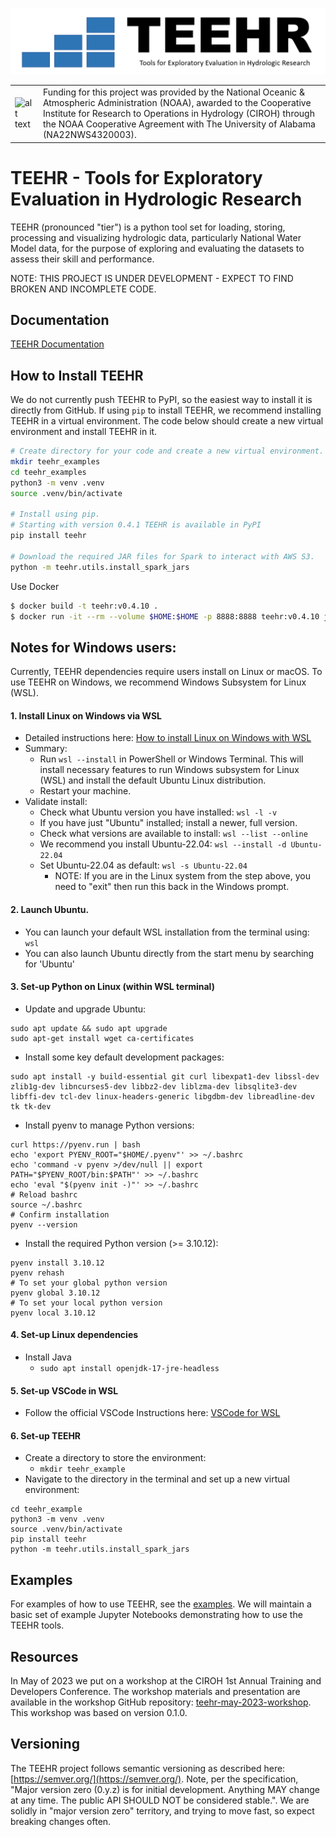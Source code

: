 ![alt text](https://github.com/RTIInternational/teehr/blob/main/docs/images/teehr.png)

| | |
| --- | --- |
| ![alt text](https://ciroh.ua.edu/wp-content/uploads/2022/08/CIROHLogo_200x200.png) | Funding for this project was provided by the National Oceanic & Atmospheric Administration (NOAA), awarded to the Cooperative Institute for Research to Operations in Hydrology (CIROH) through the NOAA Cooperative Agreement with The University of Alabama (NA22NWS4320003). |


# TEEHR - Tools for Exploratory Evaluation in Hydrologic Research
TEEHR (pronounced "tier") is a python tool set for loading, storing,
processing and visualizing hydrologic data, particularly National Water
Model data, for the purpose of exploring and evaluating the datasets to
assess their skill and performance.

NOTE: THIS PROJECT IS UNDER DEVELOPMENT - EXPECT TO FIND BROKEN AND INCOMPLETE CODE.

## Documentation
[TEEHR Documentation](https://rtiinternational.github.io/teehr/)

## How to Install TEEHR
We do not currently push TEEHR to PyPI, so the easiest way to install it is directly from GitHub.
If using `pip` to install TEEHR, we recommend installing TEEHR in a virtual environment.
The code below should create a new virtual environment and install TEEHR in it.

```bash
# Create directory for your code and create a new virtual environment.
mkdir teehr_examples
cd teehr_examples
python3 -m venv .venv
source .venv/bin/activate

# Install using pip.
# Starting with version 0.4.1 TEEHR is available in PyPI
pip install teehr

# Download the required JAR files for Spark to interact with AWS S3.
python -m teehr.utils.install_spark_jars
```
Use Docker
```bash
$ docker build -t teehr:v0.4.10 .
$ docker run -it --rm --volume $HOME:$HOME -p 8888:8888 teehr:v0.4.10 jupyter lab --ip 0.0.0.0 $HOME
```

## Notes for Windows users:
Currently, TEEHR dependencies require users install on Linux or macOS. To use TEEHR on Windows, we recommend Windows Subsystem for Linux (WSL).

#### 1. Install Linux on Windows via WSL

- Detailed instructions here: [How to install Linux on Windows with WSL](https://learn.microsoft.com/en-us/windows/wsl/install)
- Summary:
  - Run `wsl --install` in PowerShell or Windows Terminal. This will install necessary features to run Windows subsystem for Linux (WSL) and install the default Ubuntu Linux distribution.
  - Restart your machine.
- Validate install:
  - Check what Ubuntu version you have installed: `wsl -l -v`
  - If you have just "Ubuntu" installed; install a newer, full version.
  - Check what versions are available to install: `wsl --list --online`
  - We recommend you install Ubuntu-22.04: `wsl --install -d Ubuntu-22.04`
  - Set Ubuntu-22.04 as default: `wsl -s Ubuntu-22.04`
    - NOTE: If you are in the Linux system from the step above, you need to "exit" then run this back in the Windows prompt.

#### 2. Launch Ubuntu.
- You can launch your default WSL installation from the terminal using: `wsl`
- You can also launch Ubuntu directly from the start menu by searching for 'Ubuntu'

#### 3. Set-up Python on Linux (within WSL terminal)
- Update and upgrade Ubuntu:
```
sudo apt update && sudo apt upgrade
sudo apt-get install wget ca-certificates
```

- Install some key default development packages:
```
sudo apt install -y build-essential git curl libexpat1-dev libssl-dev zlib1g-dev libncurses5-dev libbz2-dev liblzma-dev libsqlite3-dev libffi-dev tcl-dev linux-headers-generic libgdbm-dev libreadline-dev tk tk-dev
```

- Install pyenv to manage Python versions:
```
curl https://pyenv.run | bash
echo 'export PYENV_ROOT="$HOME/.pyenv"' >> ~/.bashrc
echo 'command -v pyenv >/dev/null || export PATH="$PYENV_ROOT/bin:$PATH"' >> ~/.bashrc
echo 'eval "$(pyenv init -)"' >> ~/.bashrc
# Reload bashrc
source ~/.bashrc
# Confirm installation
pyenv --version
```

- Install the required Python version (>= 3.10.12):
```
pyenv install 3.10.12
pyenv rehash
# To set your global python version
pyenv global 3.10.12
# To set your local python version
pyenv local 3.10.12
```

#### 4. Set-up Linux dependencies
- Install Java
  - `sudo apt install openjdk-17-jre-headless`

#### 5. Set-up VSCode in WSL
- Follow the official VSCode Instructions here: [VSCode for WSL](https://learn.microsoft.com/en-us/windows/wsl/tutorials/wsl-vscode)

#### 6. Set-up TEEHR
- Create a directory to store the environment:
  - `mkdir teehr_example`
- Navigate to the directory in the terminal and set up a new virtual environment:
```
cd teehr_example
python3 -m venv .venv
source .venv/bin/activate
pip install teehr
python -m teehr.utils.install_spark_jars
```

## Examples
For examples of how to use TEEHR, see the [examples](examples).  We will maintain a basic set of example Jupyter Notebooks demonstrating how to use the TEEHR tools.


## Resources
In May of 2023 we put on a workshop at the CIROH 1st Annual Training and Developers Conference.  The workshop materials and presentation are available in the workshop GitHub repository: [teehr-may-2023-workshop](https://github.com/RTIInternational/teehr-may-2023-workshop).  This workshop was based on version 0.1.0.

## Versioning
The TEEHR project follows semantic versioning as described here: [https://semver.org/](https://semver.org/).
Note, per the specification, "Major version zero (0.y.z) is for initial development. Anything MAY change at any time. The public API SHOULD NOT be considered stable.".  We are solidly in "major version zero" territory, and trying to move fast, so expect breaking changes often.
